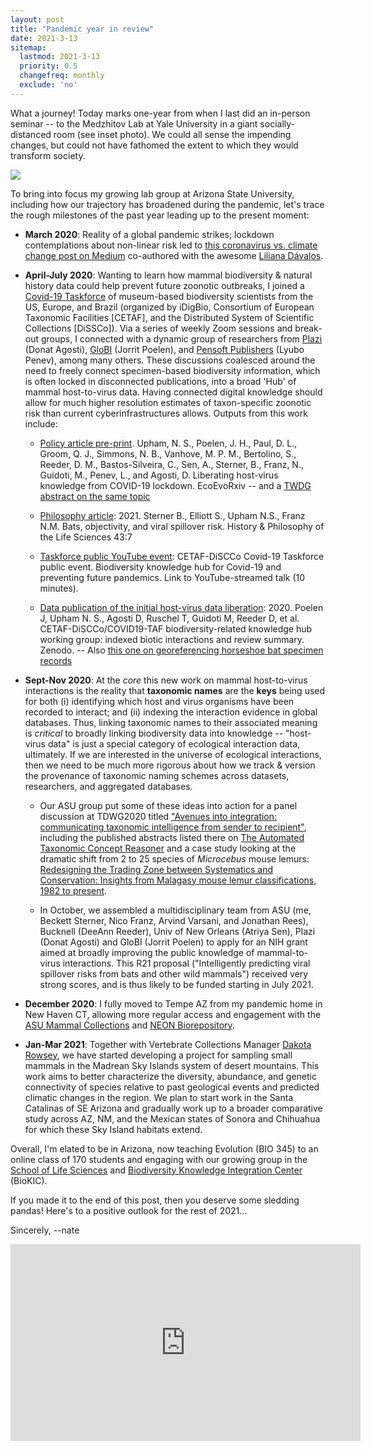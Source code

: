 ```yaml
---
layout: post
title: "Pandemic year in review"
date: 2021-3-13
sitemap:
  lastmod: 2021-3-13
  priority: 0.5
  changefreq: monthly
  exclude: 'no'
---
```


What a journey! Today marks one-year from when I last did an in-person seminar -- to the Medzhitov Lab at Yale University in a giant socially-distanced room (see inset photo). We could all sense the impending changes, but could not have fathomed the extent to which they would transform society.

<img src="https://n8upham.github.io/images/Medzhitov_seminar_13Mar2020.jpg"/>

To bring into focus my growing lab group at Arizona State University, including how our trajectory has broadened during the pandemic, let's trace the rough milestones of the past year leading up to the present moment:

- **March 2020**: Reality of a global pandemic strikes; lockdown contemplations about non-linear risk led to [this coronavirus vs. climate change post on Medium](https://medium.com/@nateupham/coronavirus-was-low-risk-until-it-wasnt-climate-change-is-the-same-bba303d3a420) co-authored with the awesome [Liliana Dávalos](https://lmdavalos.github.io/).

- **April-July 2020**: Wanting to learn how mammal biodiversity & natural history data could help prevent future zoonotic outbreaks, I joined a [Covid-19 Taskforce](https://www.cetaf.org/covid19-taf-communities-taking-action) of museum-based biodiversity scientists from the US, Europe, and Brazil (organized by iDigBio, Consortium of European Taxonomic Facilities [CETAF], and the Distributed System of Scientific Collections [DiSSCo]). Via a series of weekly Zoom sessions and break-out groups, I connected with a dynamic group of researchers from [Plazi](http://plazi.org/) (Donat Agosti), [GloBI](https://www.globalbioticinteractions.org/) (Jorrit Poelen), and [Pensoft Publishers](https://pensoft.net) (Lyubo Penev), among many others. These discussions coalesced around the need to freely connect specimen-based biodiversity information, which is often locked in disconnected publications, into a broad 'Hub' of mammal host-to-virus data. Having connected digital knowledge should allow for much higher resolution estimates of taxon-specific zoonotic risk than current cyberinfrastructures allows. Outputs from this work include: 

    * [Policy article pre-print](https://doi.org/10.32942/osf.io/txekq). Upham, N. S., Poelen, J. H., Paul, D. L., Groom, Q. J., Simmons, N. B., Vanhove, M. P. M., Bertolino, S., Reeder, D. M., Bastos-Silveira, C., Sen, A., Sterner, B., Franz, N., Guidoti, M., Penev, L., and Agosti, D. Liberating host-virus knowledge from COVID-19 lockdown. EcoEvoRxiv -- and a [TWDG abstract on the same topic](https://biss.pensoft.net/article/59199/)

    * [Philosophy article](https://doi.org/10.1007/s40656-021-00366-x): 2021. Sterner B., Elliott S., Upham N.S., Franz N.M. Bats, objectivity, and viral spillover risk. History & Philosophy of the Life Sciences 43:7

    * [Taskforce public YouTube event](https://youtu.be/Gnywe5hiMLU?t=4728): CETAF-DiSCCo Covid-19 Taskforce public event. Biodiversity knowledge hub for Covid-19 and preventing future pandemics. Link to YouTube-streamed talk (10 minutes).

    * [Data publication of the initial host-virus data liberation](http://doi.org/10.5281/zenodo.3839098): 2020. Poelen J, Upham N. S., Agosti D, Ruschel T, Guidoti M, Reeder D, et al. CETAF-DiSCCo/COVID19-TAF biodiversity-related knowledge hub working group: indexed biotic interactions and review summary. Zenodo. -- Also [this one on georeferencing horseshoe bat specimen records](https://doi.org/10.5281/zenodo.4047200)

- **Sept-Nov 2020**: At the *core* this new work on mammal host-to-virus interactions is the reality that **taxonomic names** are the **keys** being used for both (i) identifying which host and virus organisms have been recorded to interact; and (ii) indexing the interaction evidence in global databases. Thus, linking taxonomic names to their associated meaning is *critical* to broadly linking biodiversity data into knowledge -- "host-virus data" is just a special category of ecological interaction data, ultimately.  If we are interested in the universe of ecological interactions, then we need to be much more rigorous about how we track & version the provenance of taxonomic naming schemes across datasets, researchers, and aggregated databases.

    * Our ASU group put some of these ideas into action for a panel discussion at TDWG2020 titled ["Avenues into integration: communicating taxonomic intelligence from sender to recipient"](https://www.tdwg.org/conferences/2020/session-list/#pd01%20avenues%20into%20integration:%20communicating%20taxonomic%20intelligence%20from%20sender%20to%20recipient), including the published abstracts listed there on [The Automated Taxonomic Concept Reasoner](https://doi.org/10.3897/biss.4.59074) and a case study looking at the dramatic shift from 2 to 25 species of *Microcebus* mouse lemurs: [Redesigning the Trading Zone between Systematics and Conservation: Insights from Malagasy mouse lemur classifications, 1982 to present](https://doi.org/10.3897/biss.4.59234).

    * In October, we assembled a multidisciplinary team from ASU (me, Beckett Sterner, Nico Franz, Arvind Varsani, and Jonathan Rees), Bucknell (DeeAnn Reeder), Univ of New Orleans (Atriya Sen), Plazi (Donat Agosti) and GloBI (Jorrit Poelen) to apply for an NIH grant aimed at broadly improving the public knowledge of mammal-to-virus interactions. This R21 proposal ("Intelligently predicting viral spillover risks from bats and other wild mammals") received very strong scores, and is thus likely to be funded starting in July 2021.

- **December 2020**: I fully moved to Tempe AZ from my pandemic home in New Haven CT, allowing more regular access and engagement with the [ASU Mammal Collections](https://biokic.asu.edu/collections/mammalogy-collection) and [NEON Biorepository](https://www.neonscience.org/data/samples-specimens/neon-biorepository-asu).  

- **Jan-Mar 2021**: Together with Vertebrate Collections Manager [Dakota Rowsey](https://isearch.asu.edu/profile/3716634), we have started developing a project for sampling small mammals in the Madrean Sky Islands system of desert mountains. This work aims to better characterize the diversity, abundance, and genetic connectivity of species relative to past geological events and predicted climatic changes in the region. We plan to start work in the Santa Catalinas of SE Arizona and gradually work up to a broader comparative study across AZ, NM, and the Mexican states of Sonora and Chihuahua for which these Sky Island habitats extend.

Overall, I'm elated to be in Arizona, now teaching Evolution (BIO 345) to an online class of 170 students and engaging with our growing group in the [School of Life Sciences](https://sols.asu.edu/) and [Biodiversity Knowledge Integration Center](https://biokic.asu.edu/) (BioKIC). 

If you made it to the end of this post, then you deserve some sledding pandas!  Here's to a positive outlook for the rest of 2021...

Sincerely, --nate

<iframe width="560" height="315" src="https://www.youtube.com/embed/rMHA_vqLQRk?start=1" frameborder="0" allow="accelerometer; autoplay; clipboard-write; encrypted-media; gyroscope; picture-in-picture" allowfullscreen></iframe>
